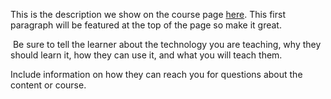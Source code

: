 This is the description we show on the course page [here](https://lab.github.com/Darius2009/editul-o-forma-de-exprimare). This first paragraph will be featured at the top of the page so make it great.
​

​
Be sure to tell the learner about the technology you are teaching, why they should learn it, how they can use it, and what you will teach them.
​


Include information on how they can reach you for questions about the content or course. 
